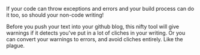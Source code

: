 If your code can throw exceptions and errors and your build process can do it too, so should your non-code writing!

Before you push your text into your github blog, this nifty tool will give warnings if it detects you've put in a lot of cliches in your writing. Or you can convert your warnings to errors, and avoid cliches entirely. Like the plague.